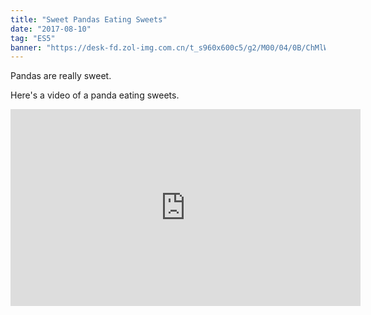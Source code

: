 ```yaml
---
title: "Sweet Pandas Eating Sweets"
date: "2017-08-10"
tag: "ES5"
banner: "https://desk-fd.zol-img.com.cn/t_s960x600c5/g2/M00/04/0B/ChMlWl0-oHmIDZvqAAdz3RsOKEYAAMMNwPQhEkAB3P1417.jpg"
---
```


Pandas are really sweet.

Here's a video of a panda eating sweets.

<iframe width="560" height="315" src="https://desk-fd.zol-img.com.cn/t_s960x600c5/g2/M00/06/00/ChMlWV46KK2ICdenAARK-r8Zs1oAANNowJABMAABEsS713.jpg" frameborder="0" allowfullscreen></iframe>